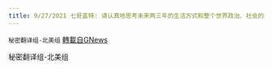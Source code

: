 ```yaml
---
title: 9/27/2021 七哥盖特: 请认真地思考未来两三年的生活方式和整个世界政治、社会的大变革
---
```

`秘密翻译组-北美组` [轉載自GNews](https://gnews.org/zh-hans/1559273/)

秘密翻译组-北美组
